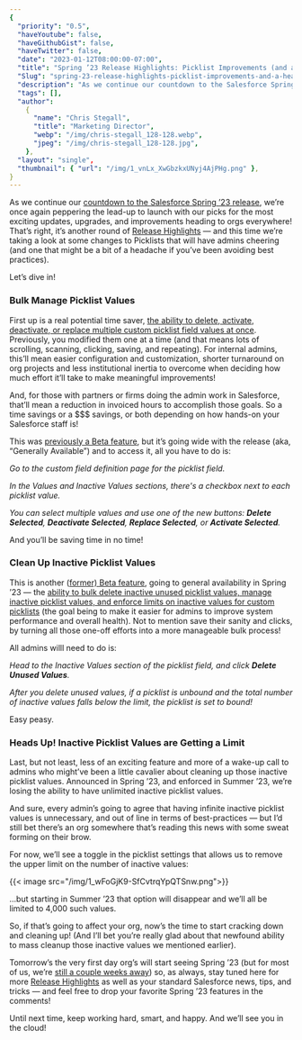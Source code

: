 ```yaml
---
{
  "priority": "0.5",
  "haveYoutube": false,
  "haveGithubGist": false,
  "haveTwitter": false,
  "date": "2023-01-12T08:00:00-07:00",
  "title": "Spring ’23 Release Highlights: Picklist Improvements (and a “Heads Up!”)",
  "Slug": "spring-23-release-highlights-picklist-improvements-and-a-heads-up",
  "description": "As we continue our countdown to the Salesforce Spring ’23 release, we’re once again peppering the lead-up to launch with our picks for the…",
  "tags": [],
  "author":
    {
      "name": "Chris Stegall",
      "title": "Marketing Director",
      "webp": "/img/chris-stegall_128-128.webp",
      "jpeg": "/img/chris-stegall_128-128.jpg",
    },
  "layout": "single",
  "thumbnail": { "url": "/img/1_vnLx_XwGbzkxUNyj4AjPHg.png" },
}
---
```


As we continue our [countdown to the Salesforce Spring ’23 release](https://medium.com/creme-de-la-crm/salesforce-spring-23-release-timeline-45f1c9cc11ed), we’re once again peppering the lead-up to launch with our picks for the most exciting updates, upgrades, and improvements heading to orgs everywhere! That’s right, it’s another round of [Release Highlights](https://medium.com/tag/release-highlights) — and this time we’re taking a look at some changes to Picklists that will have admins cheering (and one that might be a bit of a headache if you’ve been avoiding best practices).

Let’s dive in!

### Bulk Manage Picklist Values

First up is a real potential time saver, [the ability to delete, activate, deactivate, or replace multiple custom picklist field values at once](https://help.salesforce.com/s/articleView?id=release-notes.rn_fields_bulk_manage_picklist_values_ga.htm&type=5&release=242). Previously, you modified them one at a time (and that means lots of scrolling, scanning, clicking, saving, and repeating). For internal admins, this’ll mean easier configuration and customization, shorter turnaround on org projects and less institutional inertia to overcome when deciding how much effort it’ll take to make meaningful improvements!

And, for those with partners or firms doing the admin work in Salesforce, that’ll mean a reduction in invoiced hours to accomplish those goals. So a time savings or a $$$ savings, or both depending on how hands-on your Salesforce staff is!

This was [previously a Beta feature](https://help.salesforce.com/s/articleView?id=sf.fields_picklist_bulk_manage_picklist_values.htm&type=5), but it’s going wide with the release (aka, “Generally Available”) and to access it, all you have to do is:

_Go to the custom field definition page for the picklist field._

_In the Values and Inactive Values sections, there's a checkbox next to each picklist value._

_You can select multiple values and use one of the new buttons: **Delete Selected**, **Deactivate Selected**, **Replace Selected**, or **Activate Selected**._

And you’ll be saving time in no time!

### Clean Up Inactive Picklist Values

This is another ([former) Beta feature](https://help.salesforce.com/s/articleView?id=sf.fields_picklist_delete_inactive_values.htm&type=5), going to general availability in Spring ’23 — the [ability to bulk delete inactive unused picklist values, manage inactive picklist values, and enforce limits on inactive values for custom picklists](https://help.salesforce.com/s/articleView?id=release-notes.rn_fields_picklist_delete_inactive_values_ga.htm&type=5&release=242) (the goal being to make it easier for admins to improve system performance and overall health). Not to mention save their sanity and clicks, by turning all those one-off efforts into a more manageable bulk process!

All admins willl need to do is:

_Head to the Inactive Values section of the picklist field, and click **Delete Unused Values**._

_After you delete unused values, if a picklist is unbound and the total number of inactive values falls below the limit, the picklist is set to bound!_

Easy peasy.

### Heads Up! Inactive Picklist Values are Getting a Limit

Last, but not least, less of an exciting feature and more of a wake-up call to admins who might’ve been a little cavalier about cleaning up those inactive picklist values. Announced in Spring ’23, and enforced in Summer ’23, we’re losing the ability to have unlimited inactive picklist values.

And sure, every admin’s going to agree that having infinite inactive picklist values is unnecessary, and out of line in terms of best-practices — but I’d still bet there’s an org somewhere that’s reading this news with some sweat forming on their brow.

For now, we’ll see a toggle in the picklist settings that allows us to remove the upper limit on the number of inactive values:

{{< image src="/img/1_wFoGjK9-SfCvtrqYpQTSnw.png">}}

…but starting in Summer ’23 that option will disappear and we’ll all be limited to 4,000 such values.

So, if that’s going to affect your org, now’s the time to start cracking down and cleaning up! (And I’ll bet you’re really glad about that newfound ability to mass cleanup those inactive values we mentioned earlier).

Tomorrow’s the very first day org’s will start seeing Spring ’23 (but for most of us, we’re [still a couple weeks away](https://medium.com/creme-de-la-crm/salesforce-spring-23-release-timeline-45f1c9cc11ed)) so, as always, stay tuned here for more [Release Highlights](https://medium.com/tag/release-highlights) as well as your standard Salesforce news, tips, and tricks — and feel free to drop your favorite Spring ’23 features in the comments!

Until next time, keep working hard, smart, and happy. And we’ll see you in the cloud!
